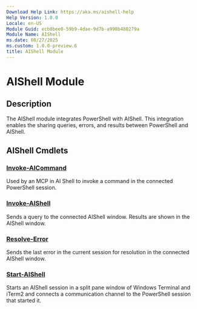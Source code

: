 ```yaml
---
Download Help Link: https://aka.ms/aishell-help
Help Version: 1.0.0
Locale: en-US
Module Guid: ecb8bee0-59b9-4dae-9d7b-a990b480279a
Module Name: AIShell
ms.date: 08/27/2025
ms.custom: 1.0.0-preview.6
title: AIShell Module
---
```


# AIShell Module

## Description

The AIShell module integrates PowerShell with AIShell. This integration enables the sharing queries,
errors, and results between PowerShell and AIShell.

## AIShell Cmdlets

### [Invoke-AICommand](Invoke-AICommand.md)

Used by an MCP in AI Shell to invoke a command in the connected PowerShell session.

### [Invoke-AIShell](Invoke-AIShell.md)

Sends a query to the connected AIShell window. Results are shown in the AIShell window.

### [Resolve-Error](Resolve-Error.md)

Sends the last error in the current session  for resolution in the connected AIShell window.

### [Start-AIShell](Start-AIShell.md)

Starts an AIShell session in a split pane window of Windows Terminal and iTerm2 and connects a
communication channel to the PowerShell session that started it.
